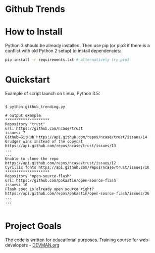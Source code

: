 # Github Trends

# How to Install

Python 3 should be already installed. Then use pip (or pip3 if there is a conflict with old Python 2 setup) to install dependencies:

```bash
pip install -r requirements.txt # alternatively try pip3
```

# Quickstart


Example of script launch on Linux, Python 3.5:

```#!bash

$ python github_trending.py

# output example
********************
Repository "trust"
url: https://github.com/ncase/trust
issues: 7
Github→GitHub https://api.github.com/repos/ncase/trust/issues/14
Grudger wins instead of the copycat https://api.github.com/repos/ncase/trust/issues/13
...
...
Unable to clone the repo https://api.github.com/repos/ncase/trust/issues/12
Cyrillic fonts https://api.github.com/repos/ncase/trust/issues/10
********************
Repository "open-source-flash"
url: https://github.com/pakastin/open-source-flash
issues: 16
Flash spec is already open source right?  https://api.github.com/repos/pakastin/open-source-flash/issues/36
...
...


```
# Project Goals

The code is written for educational purposes. Training course for web-developers - [DEVMAN.org](https://devman.org)
